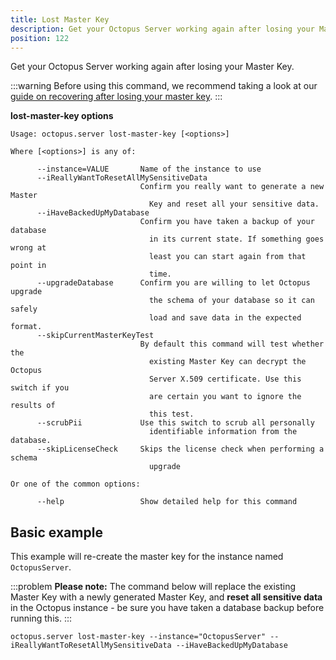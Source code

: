 ```yaml
---
title: Lost Master Key
description: Get your Octopus Server working again after losing your Master Key
position: 122
---
```


Get your Octopus Server working again after losing your Master Key.

:::warning
Before using this command, we recommend taking a look at our [guide on recovering after losing your master key](/docs/administration/managing-infrastructure/lost-master-key.md).
:::

**lost-master-key options**

```text
Usage: octopus.server lost-master-key [<options>]

Where [<options>] is any of:

      --instance=VALUE       Name of the instance to use
      --iReallyWantToResetAllMySensitiveData
                             Confirm you really want to generate a new Master
                               Key and reset all your sensitive data.
      --iHaveBackedUpMyDatabase
                             Confirm you have taken a backup of your database
                               in its current state. If something goes wrong at
                               least you can start again from that point in
                               time.
      --upgradeDatabase      Confirm you are willing to let Octopus upgrade
                               the schema of your database so it can safely
                               load and save data in the expected format.
      --skipCurrentMasterKeyTest
                             By default this command will test whether the
                               existing Master Key can decrypt the Octopus
                               Server X.509 certificate. Use this switch if you
                               are certain you want to ignore the results of
                               this test.
      --scrubPii             Use this switch to scrub all personally
                               identifiable information from the database.
      --skipLicenseCheck     Skips the license check when performing a schema
                               upgrade

Or one of the common options:

      --help                 Show detailed help for this command
```

## Basic example

This example will re-create the master key for the instance named `OctopusServer`.

:::problem
**Please note:**
The command below will replace the existing Master Key with a newly generated Master Key, and **reset all sensitive data** in the Octopus instance - be sure you have taken a database backup before running this.
:::

```text
octopus.server lost-master-key --instance="OctopusServer" --iReallyWantToResetAllMySensitiveData --iHaveBackedUpMyDatabase
```